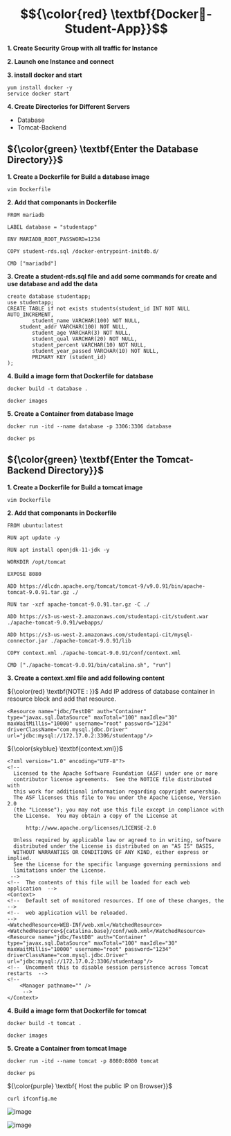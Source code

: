 #  $${\color{red} \textbf{Docker🐳-Student-App}}$$

**1. Create Security Group with all traffic for Instance**

**2. Launch one Instance and connect**

**3. install docker and start**
````
yum install docker -y
service docker start
````

**4. Create Directories for Different Servers**
- Database
- Tomcat-Backend


##  ${\color{green} \textbf{Enter the Database Directory}}$

**1. Create a Dockerfile for Build a database image**
````
vim Dockerfile
````
**2. Add that componants in Dockerfile**
````
FROM mariadb

LABEL database = "studentapp"

ENV MARIADB_ROOT_PASSWORD=1234

COPY student-rds.sql /docker-entrypoint-initdb.d/

CMD ["mariadbd"]
````
**3. Create a student-rds.sql file and add some commands for create and use database and add the data**
````
create database studentapp;
use studentapp;
CREATE TABLE if not exists students(student_id INT NOT NULL AUTO_INCREMENT,
        student_name VARCHAR(100) NOT NULL,
    student_addr VARCHAR(100) NOT NULL,
        student_age VARCHAR(3) NOT NULL,
        student_qual VARCHAR(20) NOT NULL,
        student_percent VARCHAR(10) NOT NULL,
        student_year_passed VARCHAR(10) NOT NULL,
        PRIMARY KEY (student_id)
);
````

**4. Build a image form that Dockerfile for database**
````
docker build -t database .
````
````
docker images
````
**5. Create a Container from database Image**
````
docker run -itd --name database -p 3306:3306 database
````
````
docker ps
````

##  ${\color{green} \textbf{Enter the Tomcat-Backend Directory}}$

**1. Create a Dockerfile for Build a tomcat image**
````
vim Dockerfile
````
**2. Add that componants in Dockerfile**
````
FROM ubuntu:latest

RUN apt update -y

RUN apt install openjdk-11-jdk -y

WORKDIR /opt/tomcat

EXPOSE 8080

ADD https://dlcdn.apache.org/tomcat/tomcat-9/v9.0.91/bin/apache-tomcat-9.0.91.tar.gz ./

RUN tar -xzf apache-tomcat-9.0.91.tar.gz -C ./

ADD https://s3-us-west-2.amazonaws.com/studentapi-cit/student.war ./apache-tomcat-9.0.91/webapps/

ADD https://s3-us-west-2.amazonaws.com/studentapi-cit/mysql-connector.jar ./apache-tomcat-9.0.91/lib

COPY context.xml ./apache-tomcat-9.0.91/conf/context.xml

CMD ["./apache-tomcat-9.0.91/bin/catalina.sh", "run"]
````
**3. Create a context.xml file and add following content**

${\color{red} \textbf{NOTE : }}$ Add IP address of database container in resource block and add that resource.

````
<Resource name="jdbc/TestDB" auth="Container" type="javax.sql.DataSource" maxTotal="100" maxIdle="30" maxWaitMillis="10000" username="root" password="1234" driverClassName="com.mysql.jdbc.Driver" url="jdbc:mysql://172.17.0.2:3306/studentapp"/>
````
${\color{skyblue} \textbf{context.xml}}$
````
<?xml version="1.0" encoding="UTF-8"?>
<!-- 
  Licensed to the Apache Software Foundation (ASF) under one or more
  contributor license agreements.  See the NOTICE file distributed with
  this work for additional information regarding copyright ownership.
  The ASF licenses this file to You under the Apache License, Version 2.0
  (the "License"); you may not use this file except in compliance with
  the License.  You may obtain a copy of the License at

      http://www.apache.org/licenses/LICENSE-2.0

  Unless required by applicable law or agreed to in writing, software
  distributed under the License is distributed on an "AS IS" BASIS,
  WITHOUT WARRANTIES OR CONDITIONS OF ANY KIND, either express or implied.
  See the License for the specific language governing permissions and
  limitations under the License.
 -->
<!--  The contents of this file will be loaded for each web application  -->
<Context>
<!--  Default set of monitored resources. If one of these changes, the     -->
<!--  web application will be reloaded.                                    -->
<WatchedResource>WEB-INF/web.xml</WatchedResource>
<WatchedResource>${catalina.base}/conf/web.xml</WatchedResource>
<Resource name="jdbc/TestDB" auth="Container" type="javax.sql.DataSource" maxTotal="100" maxIdle="30" maxWaitMillis="10000" username="root" password="1234" driverClassName="com.mysql.jdbc.Driver" url="jdbc:mysql://172.17.0.2:3306/studentapp"/>
<!--  Uncomment this to disable session persistence across Tomcat restarts  -->
<!-- 
    <Manager pathname="" />
     -->
</Context>
````

**4. Build a image form that Dockerfile for tomcat**
````
docker build -t tomcat .
````
````
docker images
````
**5. Create a Container from tomcat Image**
````
docker run -itd --name tomcat -p 8080:8080 tomcat
````
````
docker ps
````

${\color{purple} \textbf{ Host the public IP on Browser}}$
````
curl ifconfig.me
````
![image](https://github.com/guru6910/Docker-Student-App/assets/169146749/93853f96-c742-41c2-a1b2-aa6152baa93c)

![image](https://github.com/guru6910/Docker-Student-App/assets/169146749/8e7c43f2-e2c7-44ec-82d2-7f06d0e57e96)

